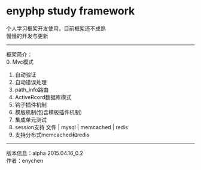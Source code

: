 # enyphp study framework

个人学习框架开发使用，目前框架还不成熟<br/>
慢慢的开发与更新<br/>

---------------------------------------------------
框架简介：<br/>
0. Mvc模式<br/>
1. 自动验证<br/>
2. 自动错误处理<br/>
3. path_info路由<br/>
4. ActiveRcord数据库模式<br/>
5. 钩子插件机制<br/>
6. 模版机制(包含模板插件机制)<br/>
7. 集成单元测试<br/>
8. session支持 文件 | mysql | memcached | redis<br/>
9. 支持分布式memcached和redis

---------------------------------------------------
版本信息：alpha 2015.04.16_0.2<br/>
作者：enychen<br/>
